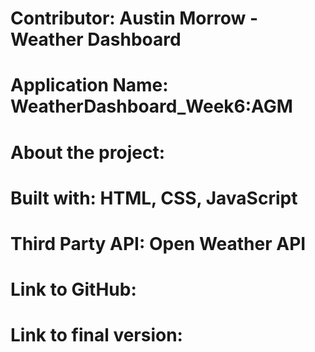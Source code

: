 # Contributor: Austin Morrow - Weather Dashboard
# Application Name: WeatherDashboard_Week6:AGM
# About the project:
# Built with: HTML, CSS, JavaScript
# Third Party API: Open Weather API

# Link to GitHub:
# Link to final version:
